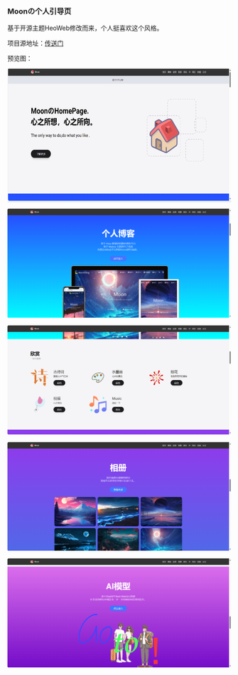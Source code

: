 ### Moonの个人引导页

基于开源主题HeoWeb修改而来，个人挺喜欢这个风格。

项目源地址：[传送门](https://github.com/zhheo/HeoWeb)

预览图：

<div align="ceter">
<img src="./yulan/daohang.png" wiht="300px" height="300px" alt="图片预览" align="center">

![daohang-2](/yulan/daohang-2.png)

![daohang-3](/yulan/daohang-3.png)

![daohang-4](/yulan/daohang-4.png)

![daohang-5](/yulan/daohang-5.png)

